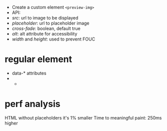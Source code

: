- Create a custom element `<preview-img>`
- API:
- _src_: url to image to be displayed
- _placeholder_: url to placeholder image
- _cross-fade_: boolean, default true
- _alt_: alt attribute for accessibility
- _width_ and _height_: used to prevent FOUC

# regular element
- data-* attributes
- -

# perf analysis
HTML without placeholders it's 1% smaller Time to meaningful paint: 250ms higher
